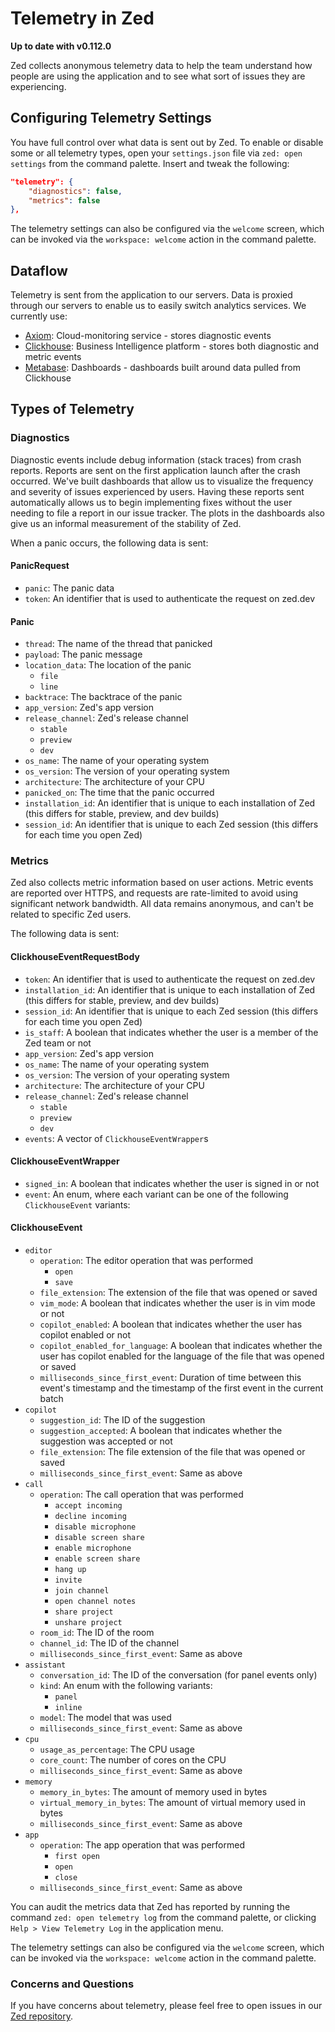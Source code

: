 # Telemetry in Zed

**Up to date with v0.112.0**

Zed collects anonymous telemetry data to help the team understand how people are using the application and to see what sort of issues they are experiencing.

## Configuring Telemetry Settings

You have full control over what data is sent out by Zed. To enable or disable some or all telemetry types, open your `settings.json` file via `zed: open settings` from the command palette. Insert and tweak the following:

```json
"telemetry": {
    "diagnostics": false,
    "metrics": false
},
```

The telemetry settings can also be configured via the `welcome` screen, which can be invoked via the `workspace: welcome` action in the command palette.

## Dataflow

Telemetry is sent from the application to our servers. Data is proxied through our servers to enable us to easily switch analytics services. We currently use:

- [Axiom](https://axiom.co): Cloud-monitoring service - stores diagnostic events
- [Clickhouse](https://clickhouse.com): Business Intelligence platform - stores both diagnostic and metric events
- [Metabase](https://www.metabase.com): Dashboards - dashboards built around data pulled from Clickhouse

## Types of Telemetry

### Diagnostics

Diagnostic events include debug information (stack traces) from crash reports. Reports are sent on the first application launch after the crash occurred. We've built dashboards that allow us to visualize the frequency and severity of issues experienced by users. Having these reports sent automatically allows us to begin implementing fixes without the user needing to file a report in our issue tracker. The plots in the dashboards also give us an informal measurement of the stability of Zed.

When a panic occurs, the following data is sent:

#### PanicRequest

- `panic`: The panic data
- `token`: An identifier that is used to authenticate the request on zed.dev

#### Panic

- `thread`: The name of the thread that panicked
- `payload`: The panic message
- `location_data`: The location of the panic
  - `file`
  - `line`
- `backtrace`: The backtrace of the panic
- `app_version`: Zed's app version
- `release_channel`: Zed's release channel
  - `stable`
  - `preview`
  - `dev`
- `os_name`: The name of your operating system
- `os_version`: The version of your operating system
- `architecture`: The architecture of your CPU
- `panicked_on`: The time that the panic occurred
- `installation_id`: An identifier that is unique to each installation of Zed (this differs for stable, preview, and dev builds)
- `session_id`: An identifier that is unique to each Zed session (this differs for each time you open Zed)

### Metrics

Zed also collects metric information based on user actions. Metric events are reported over HTTPS, and requests are rate-limited to avoid using significant network bandwidth. All data remains anonymous, and can't be related to specific Zed users.

The following data is sent:

#### ClickhouseEventRequestBody

- `token`: An identifier that is used to authenticate the request on zed.dev
- `installation_id`: An identifier that is unique to each installation of Zed (this differs for stable, preview, and dev builds)
- `session_id`: An identifier that is unique to each Zed session (this differs for each time you open Zed)
- `is_staff`: A boolean that indicates whether the user is a member of the Zed team or not
- `app_version`: Zed's app version
- `os_name`: The name of your operating system
- `os_version`: The version of your operating system
- `architecture`: The architecture of your CPU
- `release_channel`: Zed's release channel
  - `stable`
  - `preview`
  - `dev`
- `events`: A vector of `ClickhouseEventWrapper`s

#### ClickhouseEventWrapper

- `signed_in`: A boolean that indicates whether the user is signed in or not
- `event`: An enum, where each variant can be one of the following `ClickhouseEvent` variants:

#### ClickhouseEvent

- `editor`
  - `operation`: The editor operation that was performed
    - `open`
    - `save`
  - `file_extension`: The extension of the file that was opened or saved
  - `vim_mode`: A boolean that indicates whether the user is in vim mode or not
  - `copilot_enabled`: A boolean that indicates whether the user has copilot enabled or not
  - `copilot_enabled_for_language`: A boolean that indicates whether the user has copilot enabled for the language of the file that was opened or saved
  - `milliseconds_since_first_event`: Duration of time between this event's timestamp and the timestamp of the first event in the current batch
- `copilot`
  - `suggestion_id`: The ID of the suggestion
  - `suggestion_accepted`: A boolean that indicates whether the suggestion was accepted or not
  - `file_extension`: The file extension of the file that was opened or saved
  - `milliseconds_since_first_event`: Same as above
- `call`
  - `operation`: The call operation that was performed
    - `accept incoming`
    - `decline incoming`
    - `disable microphone`
    - `disable screen share`
    - `enable microphone`
    - `enable screen share`
    - `hang up`
    - `invite`
    - `join channel`
    - `open channel notes`
    - `share project`
    - `unshare project`
  - `room_id`: The ID of the room
  - `channel_id`: The ID of the channel
  - `milliseconds_since_first_event`: Same as above
- `assistant`
  - `conversation_id`: The ID of the conversation (for panel events only)
  - `kind`: An enum with the following variants:
    - `panel`
    - `inline`
  - `model`: The model that was used
  - `milliseconds_since_first_event`: Same as above
- `cpu`
  - `usage_as_percentage`: The CPU usage
  - `core_count`: The number of cores on the CPU
  - `milliseconds_since_first_event`: Same as above
- `memory`
  - `memory_in_bytes`: The amount of memory used in bytes
  - `virtual_memory_in_bytes`: The amount of virtual memory used in bytes
  - `milliseconds_since_first_event`: Same as above
- `app`
  - `operation`: The app operation that was performed
    - `first open`
    - `open`
    - `close`
  - `milliseconds_since_first_event`: Same as above

You can audit the metrics data that Zed has reported by running the command `zed: open telemetry log` from the command palette, or clicking `Help > View Telemetry Log` in the application menu.

The telemetry settings can also be configured via the `welcome` screen, which can be invoked via the `workspace: welcome` action in the command palette.

### Concerns and Questions

If you have concerns about telemetry, please feel free to open issues in our [Zed repository](https://github.com/zed-industries/zed/issues/new/choose).
